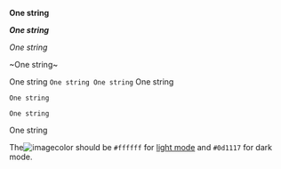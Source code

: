 **One string**

*__One string__*

*One string*

~One string~

One string `One string One string` One string


```
One string

One string
```
One string

The![image](https://user-images.githubusercontent.com/57585444/197970050-de1d55f8-fa2e-453e-b48d-570084cfc8fb.png)color should be `#ffffff` for [light mode](млюю) and `#0d1117` for dark mode.
